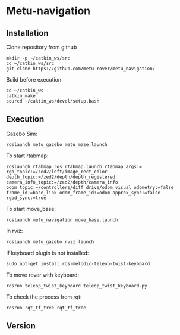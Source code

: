 # Metu-navigation

## Installation
Clone repository from github
```shell
mkdir -p ~/catkin_ws/src
cd ~/catkin_ws/src
git clone https://github.com/metu-rover/metu_navigation/
```
Build before execution
```shell
cd ~/catkin_ws
catkin_make
sourcd ~/caktin_ws/devel/setup.bash
```

## Execution

Gazebo Sim:
```shell
roslaunch metu_gazebo metu_maze.launch
```

To start rtabmap:
```shell
roslaunch rtabmap_ros rtabmap.launch rtabmap_args:= rgb_topic:=/zed2/left/image_rect_color depth_topic:=/zed2/depth/depth_registered camera_info_topic:=/zed2/depth/camera_info odom_topic:=/controllers/diff_drive/odom visual_odometry:=false frame_id:=base_link odom_frame_id:=odom approx_sync:=false rgbd_sync:=true
```
To start move_base:
```shell
roslaunch metu_navigation move_base.launch
```
In rviz:
```shell
roslaunch metu_gazebo rviz.launch
```
If keyboard plugin is not installed:
```shell
sudo apt-get install ros-melodic-teleop-twist-keyboard
```
To move rover with keyboard:
```shell
rosrun teleop_twist_keyboard teleop_twist_keyboard.py
```
To check the process from rqt:
```shell
rosrun rqt_tf_tree rqt_tf_tree
```

## Version
